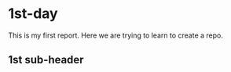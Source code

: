 # 1st-day
This is my first report. Here we are trying to learn to create a repo.

## 1st sub-header
